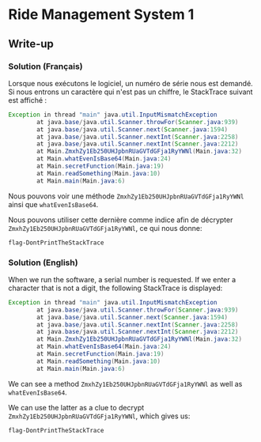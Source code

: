 # Ride Management System 1
## Write-up
### Solution (Français)
Lorsque nous exécutons le logiciel, un numéro de série nous est demandé. Si nous entrons un caractère qui n'est pas un chiffre, le StackTrace suivant est affiché :

```java 
Exception in thread "main" java.util.InputMismatchException
        at java.base/java.util.Scanner.throwFor(Scanner.java:939)
        at java.base/java.util.Scanner.next(Scanner.java:1594)
        at java.base/java.util.Scanner.nextInt(Scanner.java:2258)
        at java.base/java.util.Scanner.nextInt(Scanner.java:2212)
        at Main.ZmxhZy1Eb250UHJpbnRUaGVTdGFja1RyYWNl(Main.java:32)
        at Main.whatEvenIsBase64(Main.java:24)
        at Main.secretFunction(Main.java:19)
        at Main.readSomething(Main.java:10)
        at Main.main(Main.java:6)
```

Nous pouvons voir une méthode `ZmxhZy1Eb250UHJpbnRUaGVTdGFja1RyYWNl` ainsi que `whatEvenIsBase64`.

Nous pouvons utiliser cette dernière comme indice afin de décrypter `ZmxhZy1Eb250UHJpbnRUaGVTdGFja1RyYWNl`, ce qui nous donne:

 `flag-DontPrintTheStackTrace`
### Solution (English)

When we run the software, a serial number is requested. If we enter a character that is not a digit, the following StackTrace is displayed:

```java 
Exception in thread "main" java.util.InputMismatchException
        at java.base/java.util.Scanner.throwFor(Scanner.java:939)
        at java.base/java.util.Scanner.next(Scanner.java:1594)
        at java.base/java.util.Scanner.nextInt(Scanner.java:2258)
        at java.base/java.util.Scanner.nextInt(Scanner.java:2212)
        at Main.ZmxhZy1Eb250UHJpbnRUaGVTdGFja1RyYWNl(Main.java:32)
        at Main.whatEvenIsBase64(Main.java:24)
        at Main.secretFunction(Main.java:19)
        at Main.readSomething(Main.java:10)
        at Main.main(Main.java:6)
```

We can see a method `ZmxhZy1Eb250UHJpbnRUaGVTdGFja1RyYWNl` as well as `whatEvenIsBase64`.

We can use the latter as a clue to decrypt `ZmxhZy1Eb250UHJpbnRUaGVTdGFja1RyYWNl`, which gives us:

 `flag-DontPrintTheStackTrace`